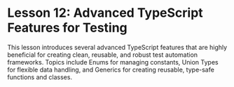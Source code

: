 # Lesson 12: Advanced TypeScript Features for Testing

This lesson introduces several advanced TypeScript features that are highly beneficial for creating clean, reusable, and robust test automation frameworks. Topics include Enums for managing constants, Union Types for flexible data handling, and Generics for creating reusable, type-safe functions and classes.